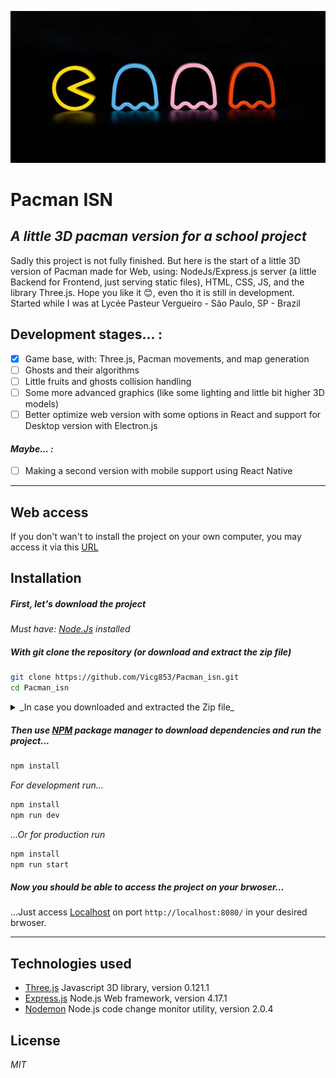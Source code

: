 ![](https://github.com/Vicg853/Pacman_isn/blob/e429df0a9863791d89aa40830d9253707f3e5665/6e56d8fcafd7c7cad48e999957f36a54.jpg)
# Pacman ISN 
## _A little 3D pacman version for a school project_
Sadly this project is not fully finished. But here is the start of a little 3D version of Pacman made for Web, using: NodeJs/Express.js server (a little Backend for Frontend, just serving static files), HTML, CSS, JS, and the library Three.js. 
Hope you like it 😊, even tho it is still in development. 
Started while I was at Lycée Pasteur Vergueiro - São Paulo, SP - Brazil


## Development stages... :
* [x] Game base, with: Three.js, Pacman movements, and map generation
* [ ] Ghosts and their algorithms
* [ ] Little fruits and ghosts collision handling
* [ ] Some more advanced graphics (like some lighting and little bit higher 3D models)
* [ ] Better optimize web version with some options in React and support for Desktop version with Electron.js
#### _Maybe... :_
* [ ] Making a second version with mobile support using React Native
- - - - 

## Web access
If you don't wan't to install the project on your own computer, you may access it via this [URL](https://pacman-isn.herokuapp.com/)

## Installation
##### First, let's download the project
_Must have: [Node.Js](https://nodejs.dev/) installed_
##### With git clone the repository (or download and extract the zip file)
```bash
git clone https://github.com/Vicg853/Pacman_isn.git
cd Pacman_isn
```
<details>
    <summary>_In case you downloaded and extracted the Zip file_</summary>
    <p>
        ```bash 
        cd [download repository path]/Pacman_isn
        ```
    </p>
</details>

##### Then use [NPM](https://docs.npmjs.com/) package manager to download dependencies and run the project...
```bash
npm install
```
_For development run..._
```bash
npm install
npm run dev
```
_...Or for production run_
```bash
npm install
npm run start
```
##### Now you should be able to access the project on your brwoser...
...Just access [Localhost](http://localhost:8080/) on port ``` http://localhost:8080/ ``` in your desired brwoser.

- - - - 

## Technologies used
- [Three.js](https://threejs.org/) Javascript 3D library, version 0.121.1
- [Express.js](https://expressjs.com/) Node.js Web framework, version 4.17.1
- [Nodemon](https://nodemon.io/) Node.js code change monitor utility, version 2.0.4

## License
_MIT_
